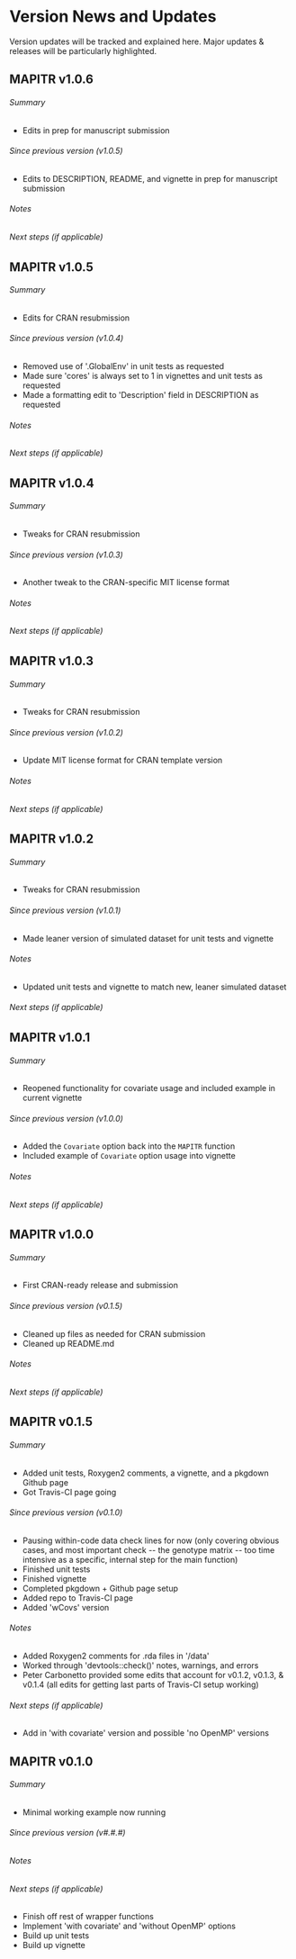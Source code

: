 # Version News and Updates

Version updates will be tracked and explained here. Major updates & releases will be particularly highlighted.

## MAPITR v1.0.6

###### Summary
* Edits in prep for manuscript submission

###### Since previous version (v1.0.5)
* Edits to DESCRIPTION, README, and vignette in prep for manuscript submission

###### Notes

###### Next steps (if applicable)


## MAPITR v1.0.5

###### Summary
* Edits for CRAN resubmission

###### Since previous version (v1.0.4)
* Removed use of '.GlobalEnv' in unit tests as requested
* Made sure 'cores' is always set to 1 in vignettes and unit tests as requested
* Made a formatting edit to 'Description' field in DESCRIPTION as requested

###### Notes

###### Next steps (if applicable)


## MAPITR v1.0.4

###### Summary
* Tweaks for CRAN resubmission

###### Since previous version (v1.0.3)
* Another tweak to the CRAN-specific MIT license format

###### Notes

###### Next steps (if applicable)


## MAPITR v1.0.3

###### Summary
* Tweaks for CRAN resubmission

###### Since previous version (v1.0.2)
* Update MIT license format for CRAN template version

###### Notes

###### Next steps (if applicable)


## MAPITR v1.0.2

###### Summary
* Tweaks for CRAN resubmission

###### Since previous version (v1.0.1)
* Made leaner version of simulated dataset for unit tests and vignette

###### Notes
* Updated unit tests and vignette to match new, leaner simulated dataset

###### Next steps (if applicable)


## MAPITR v1.0.1

###### Summary
* Reopened functionality for covariate usage and included example in current vignette

###### Since previous version (v1.0.0)
* Added the `Covariate` option back into the `MAPITR` function
* Included example of `Covariate` option usage into vignette

###### Notes

###### Next steps (if applicable)


## MAPITR v1.0.0

###### Summary
* First CRAN-ready release and submission

###### Since previous version (v0.1.5)
* Cleaned up files as needed for CRAN submission
* Cleaned up README.md

###### Notes

###### Next steps (if applicable)


## MAPITR v0.1.5

###### Summary
* Added unit tests, Roxygen2 comments, a vignette, and a pkgdown Github page
* Got Travis-CI page going

###### Since previous version (v0.1.0)
* Pausing within-code data check lines for now (only covering obvious cases, and most important check -- the genotype matrix -- too time intensive as a specific, internal step for the main function)
* Finished unit tests
* Finished vignette
* Completed pkgdown + Github page setup
* Added repo to Travis-CI page
* Added 'wCovs' version

###### Notes
* Added Roxygen2 comments for .rda files in '/data'
* Worked through 'devtools::check()' notes, warnings, and errors
* Peter Carbonetto provided some edits that account for v0.1.2, v0.1.3, & v0.1.4 (all edits for getting last parts of Travis-CI setup working)

###### Next steps (if applicable)
* Add in 'with covariate' version and possible 'no OpenMP' versions


## MAPITR v0.1.0

###### Summary
* Minimal working example now running

###### Since previous version (v#.#.#)

###### Notes

###### Next steps (if applicable)
* Finish off rest of wrapper functions
* Implement 'with covariate' and 'without OpenMP' options
* Build up unit tests
* Build up vignette


<!---
## MAPITR v#.#.#

###### Summary

###### Since previous version (v#.#.#)

###### Notes

###### Next steps (if applicable)
-->

